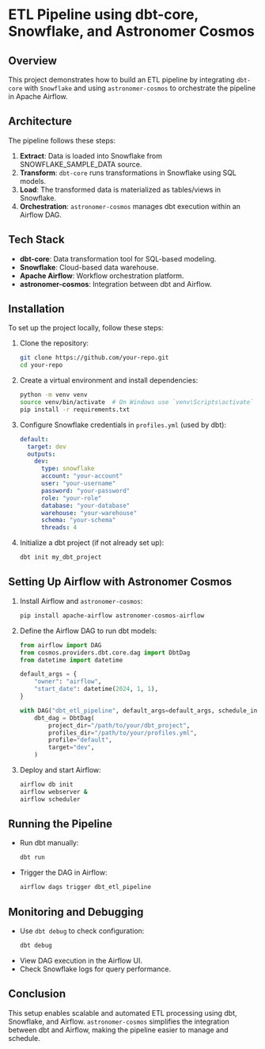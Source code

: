 # ETL Pipeline using dbt-core, Snowflake, and Astronomer Cosmos

## Overview
This project demonstrates how to build an ETL pipeline by integrating `dbt-core` with `Snowflake` and using `astronomer-cosmos` to orchestrate the pipeline in Apache Airflow.

## Architecture
The pipeline follows these steps:
1. **Extract**: Data is loaded into Snowflake from SNOWFLAKE_SAMPLE_DATA source.
2. **Transform**: `dbt-core` runs transformations in Snowflake using SQL models.
3. **Load**: The transformed data is materialized as tables/views in Snowflake.
4. **Orchestration**: `astronomer-cosmos` manages dbt execution within an Airflow DAG.

## Tech Stack
- **dbt-core**: Data transformation tool for SQL-based modeling.
- **Snowflake**: Cloud-based data warehouse.
- **Apache Airflow**: Workflow orchestration platform.
- **astronomer-cosmos**: Integration between dbt and Airflow.

## Installation
To set up the project locally, follow these steps:

1. Clone the repository:
   ```bash
   git clone https://github.com/your-repo.git
   cd your-repo
   ```

2. Create a virtual environment and install dependencies:
   ```bash
   python -m venv venv
   source venv/bin/activate  # On Windows use `venv\Scripts\activate`
   pip install -r requirements.txt
   ```

3. Configure Snowflake credentials in `profiles.yml` (used by dbt):
   ```yaml
   default:
     target: dev
     outputs:
       dev:
         type: snowflake
         account: "your-account"
         user: "your-username"
         password: "your-password"
         role: "your-role"
         database: "your-database"
         warehouse: "your-warehouse"
         schema: "your-schema"
         threads: 4
   ```

4. Initialize a dbt project (if not already set up):
   ```bash
   dbt init my_dbt_project
   ```

## Setting Up Airflow with Astronomer Cosmos
1. Install Airflow and `astronomer-cosmos`:
   ```bash
   pip install apache-airflow astronomer-cosmos-airflow
   ```

2. Define the Airflow DAG to run dbt models:
   ```python
   from airflow import DAG
   from cosmos.providers.dbt.core.dag import DbtDag
   from datetime import datetime

   default_args = {
       "owner": "airflow",
       "start_date": datetime(2024, 1, 1),
   }

   with DAG("dbt_etl_pipeline", default_args=default_args, schedule_interval="@daily") as dag:
       dbt_dag = DbtDag(
           project_dir="/path/to/your/dbt_project",
           profiles_dir="/path/to/your/profiles.yml",
           profile="default",
           target="dev",
       )
   ```

3. Deploy and start Airflow:
   ```bash
   airflow db init
   airflow webserver &
   airflow scheduler
   ```

## Running the Pipeline
- Run dbt manually:
  ```bash
  dbt run
  ```
- Trigger the DAG in Airflow:
  ```bash
  airflow dags trigger dbt_etl_pipeline
  ```

## Monitoring and Debugging
- Use `dbt debug` to check configuration:
  ```bash
  dbt debug
  ```
- View DAG execution in the Airflow UI.
- Check Snowflake logs for query performance.

## Conclusion
This setup enables scalable and automated ETL processing using dbt, Snowflake, and Airflow. `astronomer-cosmos` simplifies the integration between dbt and Airflow, making the pipeline easier to manage and schedule.

